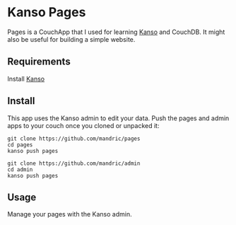 # Kanso Pages

Pages is a CouchApp that I used for learning [Kanso](http://kan.so) and
CouchDB. It might also be useful for building a simple website.  


## Requirements

Install [Kanso](http://kan.so)

## Install 

This app uses the Kanso admin to edit your data.  Push the pages and admin apps
to your couch once you cloned or unpacked it:

```
git clone https://github.com/mandric/pages
cd pages
kanso push pages
```

```
git clone https://github.com/mandric/admin
cd admin
kanso push pages 
```

## Usage

Manage your pages with the Kanso admin.
